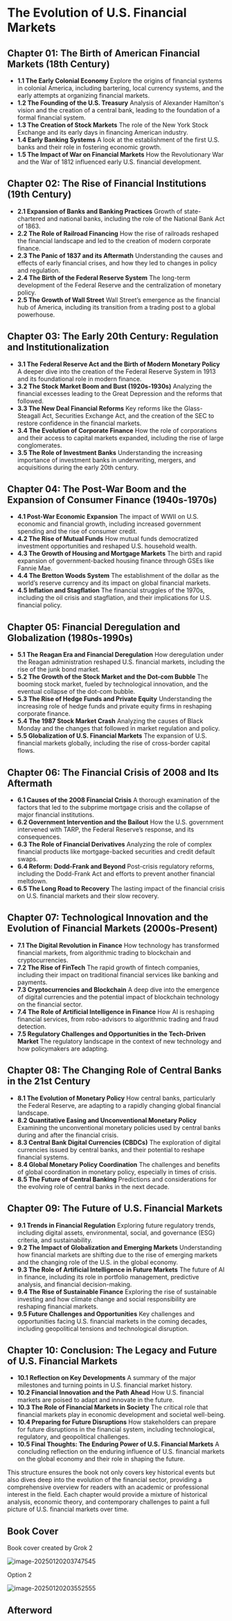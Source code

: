 # The Evolution of U.S. Financial Markets

## Chapter 01: The Birth of American Financial Markets (18th Century)

- **1.1 The Early Colonial Economy**
   Explore the origins of financial systems in colonial America, including bartering, local currency systems, and the early attempts at organizing financial markets.
- **1.2 The Founding of the U.S. Treasury**
   Analysis of Alexander Hamilton's vision and the creation of a central bank, leading to the foundation of a formal financial system.
- **1.3 The Creation of Stock Markets**
   The role of the New York Stock Exchange and its early days in financing American industry.
- **1.4 Early Banking Systems**
   A look at the establishment of the first U.S. banks and their role in fostering economic growth.
- **1.5 The Impact of War on Financial Markets**
   How the Revolutionary War and the War of 1812 influenced early U.S. financial development.

## Chapter 02: The Rise of Financial Institutions (19th Century)

- **2.1 Expansion of Banks and Banking Practices**
   Growth of state-chartered and national banks, including the role of the National Bank Act of 1863.
- **2.2 The Role of Railroad Financing**
   How the rise of railroads reshaped the financial landscape and led to the creation of modern corporate finance.
- **2.3 The Panic of 1837 and its Aftermath**
   Understanding the causes and effects of early financial crises, and how they led to changes in policy and regulation.
- **2.4 The Birth of the Federal Reserve System**
   The long-term development of the Federal Reserve and the centralization of monetary policy.
- **2.5 The Growth of Wall Street**
   Wall Street’s emergence as the financial hub of America, including its transition from a trading post to a global powerhouse.

## Chapter 03: The Early 20th Century: Regulation and Institutionalization

- **3.1 The Federal Reserve Act and the Birth of Modern Monetary Policy**
   A deeper dive into the creation of the Federal Reserve System in 1913 and its foundational role in modern finance.
- **3.2 The Stock Market Boom and Bust (1920s-1930s)**
   Analyzing the financial excesses leading to the Great Depression and the reforms that followed.
- **3.3 The New Deal Financial Reforms**
   Key reforms like the Glass-Steagall Act, Securities Exchange Act, and the creation of the SEC to restore confidence in the financial markets.
- **3.4 The Evolution of Corporate Finance**
   How the role of corporations and their access to capital markets expanded, including the rise of large conglomerates.
- **3.5 The Role of Investment Banks**
   Understanding the increasing importance of investment banks in underwriting, mergers, and acquisitions during the early 20th century.

## Chapter 04: The Post-War Boom and the Expansion of Consumer Finance (1940s-1970s)

- **4.1 Post-War Economic Expansion**
   The impact of WWII on U.S. economic and financial growth, including increased government spending and the rise of consumer credit.
- **4.2 The Rise of Mutual Funds**
   How mutual funds democratized investment opportunities and reshaped U.S. household wealth.
- **4.3 The Growth of Housing and Mortgage Markets**
   The birth and rapid expansion of government-backed housing finance through GSEs like Fannie Mae.
- **4.4 The Bretton Woods System**
   The establishment of the dollar as the world’s reserve currency and its impact on global financial markets.
- **4.5 Inflation and Stagflation**
   The financial struggles of the 1970s, including the oil crisis and stagflation, and their implications for U.S. financial policy.

## Chapter 05: Financial Deregulation and Globalization (1980s-1990s)

- **5.1 The Reagan Era and Financial Deregulation**
   How deregulation under the Reagan administration reshaped U.S. financial markets, including the rise of the junk bond market.
- **5.2 The Growth of the Stock Market and the Dot-com Bubble**
   The booming stock market, fueled by technological innovation, and the eventual collapse of the dot-com bubble.
- **5.3 The Rise of Hedge Funds and Private Equity**
   Understanding the increasing role of hedge funds and private equity firms in reshaping corporate finance.
- **5.4 The 1987 Stock Market Crash**
   Analyzing the causes of Black Monday and the changes that followed in market regulation and policy.
- **5.5 Globalization of U.S. Financial Markets**
   The expansion of U.S. financial markets globally, including the rise of cross-border capital flows.

## Chapter 06: The Financial Crisis of 2008 and Its Aftermath

- **6.1 Causes of the 2008 Financial Crisis**
   A thorough examination of the factors that led to the subprime mortgage crisis and the collapse of major financial institutions.
- **6.2 Government Intervention and the Bailout**
   How the U.S. government intervened with TARP, the Federal Reserve’s response, and its consequences.
- **6.3 The Role of Financial Derivatives**
   Analyzing the role of complex financial products like mortgage-backed securities and credit default swaps.
- **6.4 Reform: Dodd-Frank and Beyond**
   Post-crisis regulatory reforms, including the Dodd-Frank Act and efforts to prevent another financial meltdown.
- **6.5 The Long Road to Recovery**
   The lasting impact of the financial crisis on U.S. financial markets and their slow recovery.

## Chapter 07: Technological Innovation and the Evolution of Financial Markets (2000s-Present)

- **7.1 The Digital Revolution in Finance**
   How technology has transformed financial markets, from algorithmic trading to blockchain and cryptocurrencies.
- **7.2 The Rise of FinTech**
   The rapid growth of fintech companies, including their impact on traditional financial services like banking and payments.
- **7.3 Cryptocurrencies and Blockchain**
   A deep dive into the emergence of digital currencies and the potential impact of blockchain technology on the financial sector.
- **7.4 The Role of Artificial Intelligence in Finance**
   How AI is reshaping financial services, from robo-advisors to algorithmic trading and fraud detection.
- **7.5 Regulatory Challenges and Opportunities in the Tech-Driven Market**
   The regulatory landscape in the context of new technology and how policymakers are adapting.

## Chapter 08: The Changing Role of Central Banks in the 21st Century

- **8.1 The Evolution of Monetary Policy**
   How central banks, particularly the Federal Reserve, are adapting to a rapidly changing global financial landscape.
- **8.2 Quantitative Easing and Unconventional Monetary Policy**
   Examining the unconventional monetary policies used by central banks during and after the financial crisis.
- **8.3 Central Bank Digital Currencies (CBDCs)**
   The exploration of digital currencies issued by central banks, and their potential to reshape financial systems.
- **8.4 Global Monetary Policy Coordination**
   The challenges and benefits of global coordination in monetary policy, especially in times of crisis.
- **8.5 The Future of Central Banking**
   Predictions and considerations for the evolving role of central banks in the next decade.

## Chapter 09: The Future of U.S. Financial Markets

- **9.1 Trends in Financial Regulation**
   Exploring future regulatory trends, including digital assets, environmental, social, and governance (ESG) criteria, and sustainability.
- **9.2 The Impact of Globalization and Emerging Markets**
   Understanding how financial markets are shifting due to the rise of emerging markets and the changing role of the U.S. in the global economy.
- **9.3 The Role of Artificial Intelligence in Future Markets**
   The future of AI in finance, including its role in portfolio management, predictive analysis, and financial decision-making.
- **9.4 The Rise of Sustainable Finance**
   Exploring the rise of sustainable investing and how climate change and social responsibility are reshaping financial markets.
- **9.5 Future Challenges and Opportunities**
   Key challenges and opportunities facing U.S. financial markets in the coming decades, including geopolitical tensions and technological disruption.

## Chapter 10: Conclusion: The Legacy and Future of U.S. Financial Markets

- **10.1 Reflection on Key Developments**
   A summary of the major milestones and turning points in U.S. financial market history.
- **10.2 Financial Innovation and the Path Ahead**
   How U.S. financial markets are poised to adapt and innovate in the future.
- **10.3 The Role of Financial Markets in Society**
   The critical role that financial markets play in economic development and societal well-being.
- **10.4 Preparing for Future Disruptions**
   How stakeholders can prepare for future disruptions in the financial system, including technological, regulatory, and geopolitical challenges.
- **10.5 Final Thoughts: The Enduring Power of U.S. Financial Markets**
   A concluding reflection on the enduring influence of U.S. financial markets on the global economy and their role in shaping the future.



This structure ensures the book not only covers key historical events but also dives deep into the evolution of the financial sector, providing a comprehensive overview for readers with an academic or professional interest in the field. Each chapter would provide a mixture of historical analysis, economic theory, and contemporary challenges to paint a full picture of U.S. financial markets over time.



## Book Cover

Book cover created by Grok 2



![image-20250120203747545](./assets/image-20250120203747545.png)

Option 2

![image-20250120203552555](./assets/image-20250120203552555.png)







## Afterword

